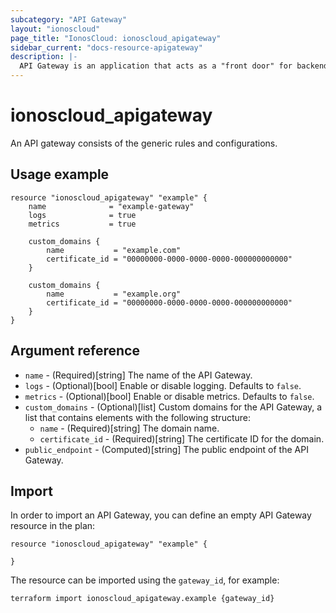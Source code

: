 ```yaml
---
subcategory: "API Gateway"
layout: "ionoscloud"
page_title: "IonosCloud: ionoscloud_apigateway"
sidebar_current: "docs-resource-apigateway"
description: |-
  API Gateway is an application that acts as a "front door" for backend services and APIs, handling client requests and routing them to the appropriate backend.
---
```


# ionoscloud_apigateway

An API gateway consists of the generic rules and configurations.

## Usage example

```
resource "ionoscloud_apigateway" "example" {
    name              = "example-gateway"
    logs              = true
    metrics           = true
    
    custom_domains {
        name           = "example.com"
        certificate_id = "00000000-0000-0000-0000-000000000000"
    }
    
    custom_domains {
        name           = "example.org"
        certificate_id = "00000000-0000-0000-0000-000000000000"
    }
}
```

## Argument reference

* `name` - (Required)[string] The name of the API Gateway.
* `logs` - (Optional)[bool] Enable or disable logging. Defaults to `false`.
* `metrics` - (Optional)[bool] Enable or disable metrics. Defaults to `false`.
* `custom_domains` - (Optional)[list] Custom domains for the API Gateway, a list that contains elements with the following structure:
    * `name` - (Required)[string] The domain name.
    * `certificate_id` - (Required)[string] The certificate ID for the domain.
* `public_endpoint` - (Computed)[string] The public endpoint of the API Gateway.

## Import

In order to import an API Gateway, you can define an empty API Gateway resource in the plan:

```
resource "ionoscloud_apigateway" "example" {

}
```


The resource can be imported using the `gateway_id`, for example:

```
terraform import ionoscloud_apigateway.example {gateway_id}
```

